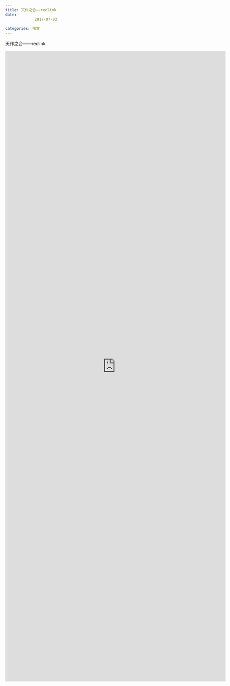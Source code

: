 ```yaml
---
title: 天作之合——reclink
date: 
             2017-07-03
            
categories: 推文
---
```

天作之合——reclink<!--more-->
<iframe src="http://202.114.234.173:8669/appbbs/Stata_Article/@天作之合——reclink.htm" width="700px" height="2000px" scrolling="auto" frameborder=0 ></iframe>